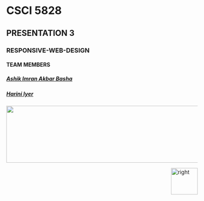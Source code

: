 # CSCI 5828

## PRESENTATION 3

### RESPONSIVE-WEB-DESIGN

#### TEAM MEMBERS

##### [Ashik Imran Akbar Basha](https://github.com/ashikimran)
##### [Harini Iyer](https://github.com/hariniiyer)

<img src="https://cloud.githubusercontent.com/assets/14101008/11165529/0b8588aa-8acf-11e5-8f38-dfbac3545452.PNG" height="150" width="910"></img>




[<img align="right" alt="right" src="https://cloud.githubusercontent.com/assets/14101008/11165527/0a4289a2-8acf-11e5-8378-c5e3a55ab4dc.png" width="70" height="70"></img>](https://github.com/vaishnaviviswanathan/CSCI_5828_RESPONSIVE-WEB-DESIGN/blob/master/Introduction.md)
